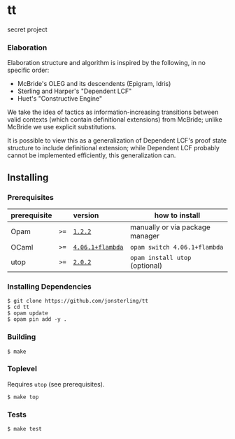 # tt

secret project

### Elaboration
Elaboration structure and algorithm is inspired by the following, in no specific order:

+ McBride's OLEG and its descendents (Epigram, Idris)
+ Sterling and Harper's "Dependent LCF"
+ Huet's "Constructive Engine"

We take the idea of tactics as information-increasing transitions between valid contexts (which contain definitional extensions) from McBride; unlike McBride we use explicit substitutions.

It is possible to view this as a generalization of Dependent LCF's proof state structure to include definitional extension; while Dependent LCF probably cannot be implemented efficiently, this generalization can.

## Installing

### Prerequisites

| prerequisite |      | version                                                                | how to install                  |
| ------------ | ---- | :--------------------------------------------------------------------- | ------------------------------- |
| Opam         | `>=` | [`1.2.2`](https://github.com/ocaml/opam/releases/tag/1.2.2)            | manually or via package manager |
| OCaml        | `>=` | [`4.06.1+flambda`](https://github.com/ocaml/ocaml/releases/tag/4.06.1) | `opam switch 4.06.1+flambda`    |
| utop         | `>=` | [`2.0.2`](https://github.com/diml/utop/releases/tag/2.0.2)             | `opam install utop` (optional)  |

### Installing Dependencies

```
$ git clone https://github.com/jonsterling/tt
$ cd tt
$ opam update
$ opam pin add -y .
```

### Building

```
$ make
```

### Toplevel

Requires `utop` (see prerequisites).

```
$ make top
```

### Tests

```
$ make test
```

